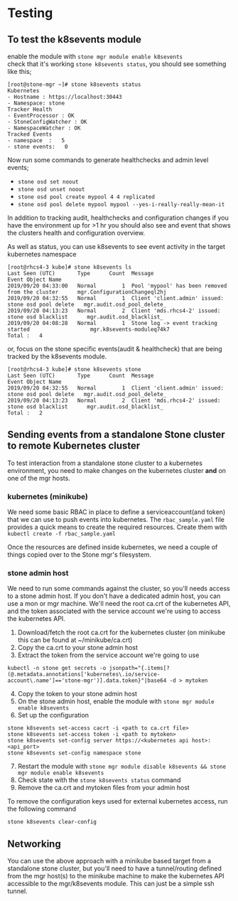 # Testing

## To test the k8sevents module  
enable the module with `stone mgr module enable k8sevents`  
check that it's working `stone k8sevents status`, you should see something like this;  
```
[root@stone-mgr ~]# stone k8sevents status
Kubernetes
- Hostname : https://localhost:30443
- Namespace: stone
Tracker Health
- EventProcessor : OK
- StoneConfigWatcher : OK
- NamespaceWatcher : OK
Tracked Events
- namespace  :   5
- stone events:   0

```  
Now run some commands to generate healthchecks and admin level events;  
- ```stone osd set noout```
- ```stone osd unset noout```
- ```stone osd pool create mypool 4 4 replicated```
- ```stone osd pool delete mypool mypool --yes-i-really-really-mean-it```  

In addition to tracking audit, healthchecks and configuration changes if you have the environment up for >1 hr you should also see and event that shows the clusters health and configuration overview.

As well as status, you can use k8sevents to see event activity in the target kubernetes namespace
```
[root@rhcs4-3 kube]# stone k8sevents ls 
Last Seen (UTC)       Type      Count  Message                                              Event Object Name
2019/09/20 04:33:00   Normal        1  Pool 'mypool' has been removed from the cluster      mgr.ConfigurationChangeql2hj
2019/09/20 04:32:55   Normal        1  Client 'client.admin' issued: stone osd pool delete   mgr.audit.osd_pool_delete_
2019/09/20 04:13:23   Normal        2  Client 'mds.rhcs4-2' issued: stone osd blacklist      mgr.audit.osd_blacklist_
2019/09/20 04:08:28   Normal        1  Stone log -> event tracking started                   mgr.k8sevents-moduleq74k7
Total :   4
```  
or, focus on the stone specific events(audit & healthcheck) that are being tracked by the k8sevents module.
```
[root@rhcs4-3 kube]# stone k8sevents stone
Last Seen (UTC)       Type      Count  Message                                              Event Object Name
2019/09/20 04:32:55   Normal        1  Client 'client.admin' issued: stone osd pool delete   mgr.audit.osd_pool_delete_
2019/09/20 04:13:23   Normal        2  Client 'mds.rhcs4-2' issued: stone osd blacklist      mgr.audit.osd_blacklist_
Total :   2
```

## Sending events from a standalone Stone cluster to remote Kubernetes cluster
To test interaction from a standalone stone cluster to a kubernetes environment, you need to make changes on the kubernetes cluster **and** on one of the mgr hosts.
### kubernetes (minikube)
We need some basic RBAC in place to define a serviceaccount(and token) that we can use to push events into kubernetes. The `rbac_sample.yaml` file provides a quick means to create the required resources. Create them with `kubectl create -f rbac_sample.yaml`
  
Once the resources are defined inside kubernetes, we need a couple of things copied over to the Stone mgr's filesystem.
### stone admin host
We need to run some commands against the cluster, so you'll needs access to a stone admin host. If you don't have a dedicated admin host, you can use a mon or mgr machine. We'll need the root ca.crt of the kubernetes API, and the token associated with the service account we're using to access the kubernetes API.  

1. Download/fetch the root ca.crt for the kubernetes cluster (on minikube this can be found at ~/minikube/ca.crt)
2. Copy the ca.crt to your stone admin host
3. Extract the token from the service account we're going to use
```
kubectl -n stone get secrets -o jsonpath="{.items[?(@.metadata.annotations['kubernetes\.io/service-account\.name']=='stone-mgr')].data.token}"|base64 -d > mytoken
```  
4. Copy the token to your stone admin host
5. On the stone admin host, enable the module with `stone mgr module enable k8sevents`
6. Set up the configuration
```
stone k8sevents set-access cacrt -i <path to ca.crt file>
stone k8sevents set-access token -i <path to mytoken>
stone k8sevents set-config server https://<kubernetes api host>:<api_port>
stone k8sevents set-config namespace stone
```
7. Restart the module with `stone mgr module disable k8sevents && stone mgr module enable k8sevents`
8. Check state with the `stone k8sevents status` command
9. Remove the ca.crt and mytoken files from your admin host

To remove the configuration keys used for external kubernetes access, run the following command
```
stone k8sevents clear-config  
```

## Networking
You can use the above approach with a minikube based target from a standalone stone cluster, but you'll need to have a tunnel/routing defined from the mgr host(s) to the minikube machine to make the kubernetes API accessible to the mgr/k8sevents module. This can just be a simple ssh tunnel.    
